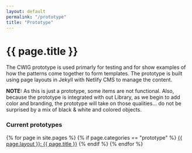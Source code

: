 ```yaml
---
layout: default
permalink: "/prototype"
title: "Prototype"
---
```


# {{ page.title }}

The CWIG prototype is used primarly for testing and for show examples of how the patterns come together to form templates. The prototype is built using page layouts in Jekyll with Netlify CMS to manage the content. 

__NOTE:__ As this is just a prototype, some items are not functional. Also, because the prototype is integrated with out Library, as we begin to add color and branding, the prototype will take on those qualities... do not be surprised by a mix of black & white and colored objects.

### Current prototypes

{% for page in site.pages %}
{% if page.categories == "prototype" %}
<a href="{{ page.url }}">{{ page.layout }}: {{ page.title }}</a>
{% endif %}
{% endfor %}
